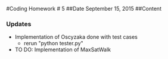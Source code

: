 #Coding Homework # 5 
##Date September 15, 2015 
##Content 
### Updates
* Implementation of Oscyzaka done with test cases
   * rerun "python tester.py"     
* TO DO: Implementation of MaxSatWalk 